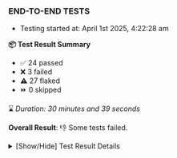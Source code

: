 ### END-TO-END TESTS

- Testing started at: April 1st 2025, 4:22:28 am

**📦 Test Result Summary**

- ✅ 24 passed
- ❌ 3 failed
- ⚠️ 27 flaked
- ⏩ 0 skipped

⌛ _Duration: 30 minutes and 39 seconds_

**Overall Result**: 👎 Some tests failed.



<details>
    <summary>[Show/Hide] Test Result Details</summary>
    <div markdown="1">

| Test | Browser | Test Case | Tags | Result |
| :---: | :---: | :--- | :---: | :---: |
| 1 | chromium-meshery-provider | Add a cluster connection by uploading kubeconfig file | unstable | ⚠️ |
| 2 | chromium-meshery-provider | Transition to disconnected state and then back to connected state | unstable | ⚠️ |
| 3 | chromium-meshery-provider | Transition to ignored state and then back to connected state | unstable | ⚠️ |
| 4 | chromium-meshery-provider | Transition to not found state and then back to connected state | unstable | ⚠️ |
| 5 | chromium-meshery-provider | Delete Kubernetes cluster connections | unstable | ⚠️ |
| 6 | chromium-meshery-provider | Verify Kanvas Snapshot using data-testid | unstable | ⚠️ |
| 7 | chromium-meshery-provider | Verify Performance Analysis Details | unstable | ⚠️ |
| 8 | chromium-meshery-provider | Verify Kanvas Details | unstable | ⚠️ |
| 9 | chromium-meshery-provider | Verify Meshery Adapter for Istio Section | unstable | ⚠️ |
| 10 | chromium-meshery-provider | Verify Configure Metrics Navigation and Settings | unstable | ⚠️ |
| 11 | chromium-meshery-provider | Configure Existing Istio adapter through Mesh Adapter URL from Management page | unstable | ⚠️ |
| 12 | chromium-meshery-provider | Ping Istio Adapter | unstable | ⚠️ |
| 13 | chromium-meshery-provider | Add performance profile with load generator &quot;fortio&quot; and service mesh &quot;None&quot; | unstable | ⚠️ |
| 14 | chromium-meshery-provider | View detailed result of a performance profile (Graph Visualiser) with load generator &quot;fortio&quot; and service mesh &quot;None&quot; | unstable | ⚠️ |
| 15 | chromium-meshery-provider | Edit the configuration of a performance profile with load generator &quot;fortio&quot; and service mesh &quot;None&quot; | unstable | ⚠️ |
| 16 | chromium-meshery-provider | Compare test of a performance profile with load generator &quot;fortio&quot; and service mesh &quot;None&quot; | unstable | ⚠️ |
| 17 | chromium-meshery-provider | Delete a performance profile with load generator &quot;fortio&quot; and service mesh &quot;None&quot; | unstable | ⚠️ |
| 18 | chromium-meshery-provider | Aggregation Charts are displayed |  | ❌ |
| 19 | chromium-meshery-provider | Connect to Meshery Istio Adapter and configure it |  | ❌ |
| 20 | chromium-meshery-provider | Toggle &quot;Send Anonymous Usage Statistics&quot; | unstable | ⚠️ |
| 21 | chromium-meshery-provider | Toggle &quot;Send Anonymous Performance Results&quot; | unstable | ⚠️ |
| 22 | chromium-local-provider | Add a cluster connection by uploading kubeconfig file | unstable | ⚠️ |
| 23 | chromium-local-provider | Transition to disconnected state and then back to connected state | unstable | ⚠️ |
| 24 | chromium-local-provider | Transition to ignored state and then back to connected state | unstable | ⚠️ |
| 25 | chromium-local-provider | Transition to not found state and then back to connected state | unstable | ⚠️ |
| 26 | chromium-local-provider | Delete Kubernetes cluster connections | unstable | ⚠️ |
| 27 | chromium-local-provider | Verify Kanvas Snapshot using data-testid | unstable | ⚠️ |
| 28 | chromium-local-provider | Verify Performance Analysis Details | unstable | ⚠️ |
| 29 | chromium-local-provider | Verify Meshery Adapter for Istio Section | unstable | ⚠️ |
| 30 | chromium-local-provider | Verify Configure Metrics Navigation and Settings | unstable | ⚠️ |
| 31 | chromium-local-provider | Configure Existing Istio adapter through Mesh Adapter URL from Management page | unstable | ⚠️ |
| 32 | chromium-local-provider | Ping Istio Adapter | unstable | ⚠️ |
| 33 | chromium-local-provider | Add performance profile with load generator &quot;fortio&quot; and service mesh &quot;None&quot; | unstable | ⚠️ |
| 34 | chromium-local-provider | View detailed result of a performance profile (Graph Visualiser) with load generator &quot;fortio&quot; and service mesh &quot;None&quot; | unstable | ⚠️ |
| 35 | chromium-local-provider | Edit the configuration of a performance profile with load generator &quot;fortio&quot; and service mesh &quot;None&quot; | unstable | ⚠️ |
| 36 | chromium-local-provider | Compare test of a performance profile with load generator &quot;fortio&quot; and service mesh &quot;None&quot; | unstable | ⚠️ |
| 37 | chromium-local-provider | Delete a performance profile with load generator &quot;fortio&quot; and service mesh &quot;None&quot; | unstable | ⚠️ |
| 38 | chromium-local-provider | Connect to Meshery Istio Adapter and configure it |  | ❌ |

</div>
</details>


<!-- To see the full report, please visit our CI/CD pipeline with reporter. -->